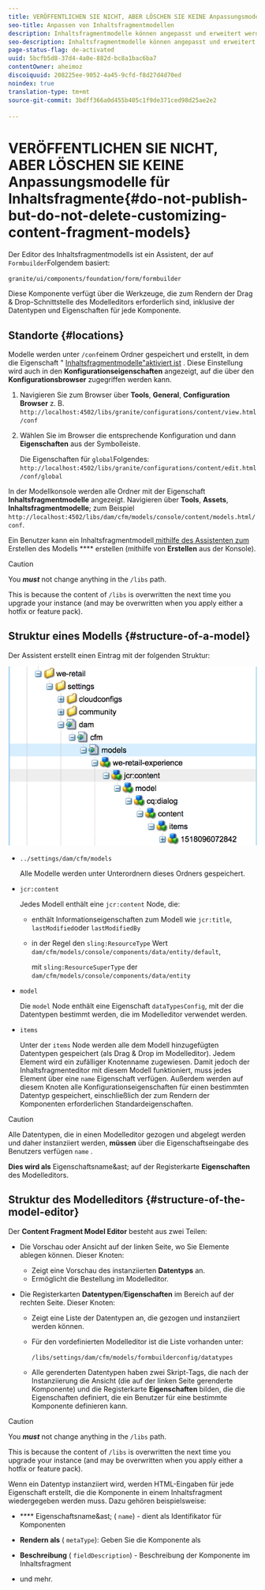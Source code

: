 ```yaml
---
title: VERÖFFENTLICHEN SIE NICHT, ABER LÖSCHEN SIE KEINE Anpassungsmodelle für Inhaltsfragmente
seo-title: Anpassen von Inhaltsfragmentmodellen
description: Inhaltsfragmentmodelle können angepasst und erweitert werden.
seo-description: Inhaltsfragmentmodelle können angepasst und erweitert werden.
page-status-flag: de-activated
uuid: 5bcfb5d8-37d4-4a0e-882d-bc8a1bac6ba7
contentOwner: aheimoz
discoiquuid: 208225ee-9052-4a45-9cfd-f8d27d4d70ed
noindex: true
translation-type: tm+mt
source-git-commit: 3bdff366a0d455b405c1f9de371ced98d25ae2e2

---
```



# VERÖFFENTLICHEN SIE NICHT, ABER LÖSCHEN SIE KEINE Anpassungsmodelle für Inhaltsfragmente{#do-not-publish-but-do-not-delete-customizing-content-fragment-models}

Der Editor des Inhaltsfragmentmodells ist ein Assistent, der auf `Formbuilder`Folgendem basiert:

`granite/ui/components/foundation/form/formbuilder`

Diese Komponente verfügt über die Werkzeuge, die zum Rendern der Drag &amp; Drop-Schnittstelle des Modelleditors erforderlich sind, inklusive der Datentypen und Eigenschaften für jede Komponente.

## Standorte {#locations}

Modelle werden unter `/conf`einem Ordner gespeichert und erstellt, in dem die Eigenschaft &quot; [Inhaltsfragmentmodelle&quot;aktiviert ist](/help/assets/content-fragments-models.md#enable-content-fragment-models) . Diese Einstellung wird auch in den **Konfigurationseigenschaften** angezeigt, auf die über den **Konfigurationsbrowser** zugegriffen werden kann.

1. Navigieren Sie zum Browser über **Tools**, **General**, **Configuration Browser** z. B. `http://localhost:4502/libs/granite/configurations/content/view.html/conf`

1. Wählen Sie im Browser die entsprechende Konfiguration und dann **Eigenschaften** aus der Symbolleiste.

   Die Eigenschaften für `global`Folgendes: `http://localhost:4502/libs/granite/configurations/content/edit.html/conf/global`

In der Modellkonsole werden alle Ordner mit der Eigenschaft **Inhaltsfragmentmodelle** angezeigt. Navigieren über **Tools**, **Assets**, **Inhaltsfragmentmodelle**; zum Beispiel `http://localhost:4502/libs/dam/cfm/models/console/content/models.html/conf`.

Ein Benutzer kann ein Inhaltsfragmentmodell[ mithilfe des Assistenten zum ](/help/assets/content-fragments-models.md#creating-a-content-fragment-model)Erstellen des Modells **** erstellen (mithilfe von **Erstellen** aus der Konsole).

>[!CAUTION]
>
>You ***must*** not change anything in the `/libs` path.
>
>This is because the content of `/libs` is overwritten the next time you upgrade your instance (and may be overwritten when you apply either a hotfix or feature pack).

## Struktur eines Modells {#structure-of-a-model}

Der Assistent erstellt einen Eintrag mit der folgenden Struktur:

![cf-54](assets/cf-54.png)

* `../settings/dam/cfm/models`

   Alle Modelle werden unter Unterordnern dieses Ordners gespeichert.

* `jcr:content`

   Jedes Modell enthält eine `jcr:content` Node, die:

   * enthält Informationseigenschaften zum Modell wie `jcr:title`, `lastModified`oder `lastModifiedBy`
   * in der Regel den `sling:ResourceType` Wert `dam/cfm/models/console/components/data/entity/default`,

      mit `sling:ResourceSuperType` der `dam/cfm/models/console/components/data/entity`

* `model`

   Die `model` Node enthält eine Eigenschaft `dataTypesConfig`, mit der die Datentypen bestimmt werden, die im Modelleditor verwendet werden.

* `items`

   Unter der `items` Node werden alle dem Modell hinzugefügten Datentypen gespeichert (als Drag &amp; Drop im Modelleditor). Jedem Element wird ein zufälliger Knotenname zugewiesen. Damit jedoch der Inhaltsfragmenteditor mit diesem Modell funktioniert, muss jedes Element über eine `name` Eigenschaft verfügen. Außerdem werden auf diesem Knoten alle Konfigurationseigenschaften für einen bestimmten Datentyp gespeichert, einschließlich der zum Rendern der Komponenten erforderlichen Standardeigenschaften.

>[!CAUTION]
>
>Alle Datentypen, die in einen Modelleditor gezogen und abgelegt werden und daher instanziiert werden, **müssen** über die Eigenschaftseingabe des Benutzers verfügen `name` .
>
>**Dies wird als** Eigenschaftsname&amp;ast; auf der Registerkarte **Eigenschaften** des Modelleditors.

## Struktur des Modelleditors {#structure-of-the-model-editor}

Der **Content Fragment Model Editor** besteht aus zwei Teilen:

* Die Vorschau oder Ansicht auf der linken Seite, wo Sie Elemente ablegen können. Dieser Knoten:

   * Zeigt eine Vorschau des instanziierten **Datentyps** an.
   * Ermöglicht die Bestellung im Modelleditor.

* Die Registerkarten **Datentypen**/**Eigenschaften** im Bereich auf der rechten Seite. Dieser Knoten:

   * Zeigt eine Liste der Datentypen an, die gezogen und instanziiert werden können.
   * Für den vordefinierten Modelleditor ist die Liste vorhanden unter:

      `/libs/settings/dam/cfm/models/formbuilderconfig/datatypes`

      <!-- Please uncomment when file is used
      This node contains all the data types currently supported in the model editor. For more information on how to configure the data types, see [Customizing Data Types for Content Fragment Models](/help/sites-developing/customizing-content-fragment-model-data-types.md).
      -->

   * Alle gerenderten Datentypen haben zwei Skript-Tags, die nach der Instanziierung die Ansicht (die auf der linken Seite gerenderte Komponente) und die Registerkarte **Eigenschaften** bilden, die die Eigenschaften definiert, die ein Benutzer für eine bestimmte Komponente definieren kann.

>[!CAUTION]
>
>You ***must*** not change anything in the `/libs` path.
>
>This is because the content of `/libs` is overwritten the next time you upgrade your instance (and may be overwritten when you apply either a hotfix or feature pack).

<!-- Please uncomment when files are used
The properties on the right side define a form that is submitted directly into JCR under `/conf`; see the path in the example [Structure of a Model](/help/sites-developing/customizing-content-fragment-models.md#structure-of-a-model).
-->

Wenn ein Datentyp instanziiert wird, werden HTML-Eingaben für jede Eigenschaft erstellt, die die Komponente in einem Inhaltsfragment wiedergegeben werden muss. Dazu gehören beispielsweise:

* **** Eigenschaftsname&amp;ast; ( `name`) - dient als Identifikator für Komponenten

* **Rendern als** ( `metaType`): Geben Sie die Komponente als

* **Beschreibung** ( `fieldDescription`) - Beschreibung der Komponente im Inhaltsfragment

* und mehr.

